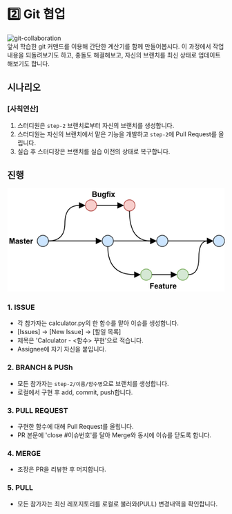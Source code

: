 # 2️⃣️ Git 협업

![git-collaboration](https://media.licdn.com/dms/image/C4E0DAQGYq7DdDvIr6g/learning-public-crop_288_512/0/1568669538450?e=2147483647&v=beta&t=jbk5EPqUfoeQQbGBYFVVpO6_iW_0ZMskzP2qIx4MtnQ)  
앞서 학습한 git 커맨드를 이용해 간단한 계산기를 함께 만들어봅시다. 이 과정에서 작업내용을 되돌려보기도 하고, 충돌도 해결해보고, 자신의 브랜치를 최신 상태로 업데이트해보기도 합니다.

## 시나리오

### [사칙연산]

1. 스터디원은 `step-2` 브랜치로부터 자신의 브랜치를 생성합니다.
2. 스터디원는 자신의 브랜치에서 맡은 기능을 개발하고 `step-2`에 Pull Request를 올립니다.
3. 실습 후 스터디장은 브랜치를 실습 이전의 상태로 복구합니다.

## 진행
![github-flow](./images/github-flow.png)  

### 1. ISSUE

- 각 참가자는 calculator.py의 한 함수를 맡아 이슈를 생성합니다.
- [Issues] -> [New Issue] -> [할일 목록]
- 제목은 'Calculator - <함수> 꾸현'으로 적습니다.
- Assignee에 자기 자신을 붙입니다.

### 2. BRANCH & PUSh

- 모든 참가자는 `step-2/이름/함수명`으로 브랜치를 생성합니다.
- 로컬에서 구현 후 add, commit, push합니다.


### 3. PULL REQUEST

- 구현한 함수에 대해 Pull Request를 올립니다.
- PR 본문에 'close #이슈번호'를 달아 Merge와 동시에 이슈를 닫도록 합니다.

### 4. MERGE

- 조장은 PR을 리뷰한 후 머지합니다.

### 5. PULL
- 모든 참가자는 최신 레포지토리를 로컬로 불러와(PULL) 변경내역을 확인합니다.

